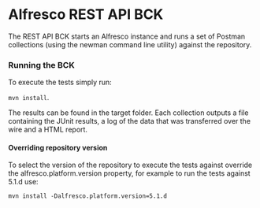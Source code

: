 # Alfresco REST API BCK

The REST API BCK starts an Alfresco instance and runs a set of Postman collections (using the newman command line utility) against the repository.

### Running the BCK

To execute the tests simply run: 

`mvn install`.

The results can be found in the target folder. Each collection outputs a file containing the JUnit results, a log of the data that was transferred over the wire and a HTML report.

#### Overriding repository version

To select the version of the repository to execute the tests against override the alfresco.platform.version property, for example to run the tests against 5.1.d use:

`mvn install -Dalfresco.platform.version=5.1.d`